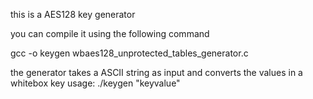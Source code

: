 this is a AES128 key generator

you can compile it using the following command

gcc -o keygen wbaes128_unprotected_tables_generator.c

the generator takes a ASCII string as input and converts the values in a whitebox key
usage:
./keygen "keyvalue" 
